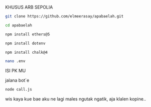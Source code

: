 KHUSUS ARB SEPOLIA

```bash
git clone https://github.com/elmeerasay/apabaelah.git
```

```bash
cd apabaelah
```

```bash
npm install ethers@5
```

```bash
npm install dotenv
```

```bash
npm install chalk@4
```


```bash
nano .env
```

ISI PK MU

jalana bot`e
```bash
node call.js
```

wis kaya kue bae aku ne lagi males ngutak ngatik, aja klalen kopine..
